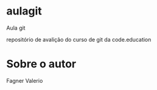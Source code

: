 # aulagit
Aula git

repositório de avalição do curso de git da code.education

# Sobre o autor

Fagner Valerio
